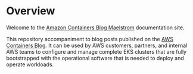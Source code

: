 # Overview

Welcome to the [Amazon Containers Blog Maelstrom](https://github.com/aws-samples/containers-blog-maelstrom) documentation site.

This repository accompaniment to blog posts published on the [AWS Containers Blog](https://aws.amazon.com/blogs/containers/). It can be used by AWS customers, partners, and internal AWS teams to configure and manage complete EKS clusters that are fully bootstrapped with the operational software that is needed to deploy and operate workloads. 







